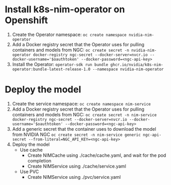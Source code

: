 # Install k8s-nim-operator on Openshift
1. Create the Operator namespace:
```oc create namespace nvidia-nim-operator```
2. Add a Docker registry secret that the Operator uses for pulling containers and models from NGC:
```oc create secret -n nvidia-nim-operator docker-registry ngc-secret --docker-server=nvcr.io --docker-username='$oauthtoken' --docker-password=<ngc-api-key>```
3. Install the Operator:
```operator-sdk run bundle ghcr.io/nvidia/k8s-nim-operator:bundle-latest-release-1.0 --namespace nvidia-nim-operator```

# Deploy the model
1. Create the service namespace:
```oc create namespace nim-service```
2. Add a Docker registry secret that the Operator uses for pulling containers and models from NGC:
```oc create secret -n nim-service docker-registry ngc-secret --docker-server=nvcr.io --docker-username='$oauthtoken' --docker-password=<ngc-api-key>```
3. Add a generic secret that the container uses to download the model from NVIDIA NGC
```oc create secret -n nim-service generic ngc-api-secret --from-literal=NGC_API_KEY=<ngc-api-key>```
4. Deploy the model
    - Use cache
      - Create NIMCache using ./cache/cache.yaml, and wait for the pod completion
      - Create NIMService using ./cache/service.yaml
    - Use PVC 
      - Create NIMService using ./pvc/service.yaml
